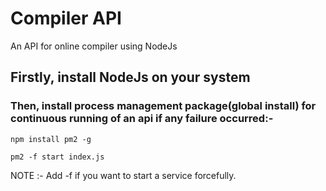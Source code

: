 # Compiler API
An API for online compiler using NodeJs

## Firstly, install NodeJs on your system

### Then, install process management package(global install) for continuous running of an api if any failure occurred:-

```
npm install pm2 -g
```
```
pm2 -f start index.js
```
NOTE :- Add -f if you want to start a service forcefully.
